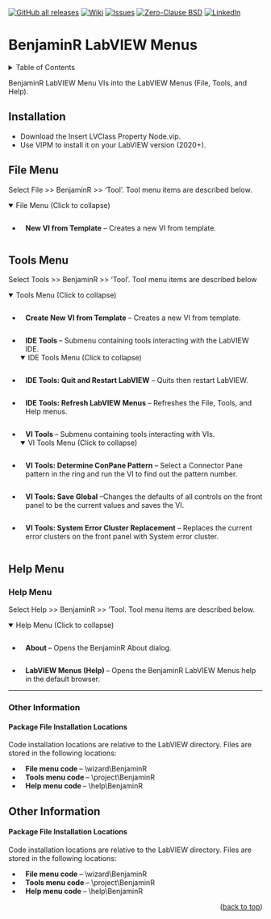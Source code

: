 <div id="top"></div>

[![GitHub all releases][release-shield]][release-url]
[![Wiki][wiki-shield]][wiki-url]
[![Issues][issues-shield]][issues-url]
[![Zero-Clause BSD][license-shield]][license-url]
[![LinkedIn][linkedin-shield]][linkedin-url]

# BenjaminR LabVIEW Menus

<!-- TABLE OF CONTENTS -->
<details>
  <summary>Table of Contents</summary>
  <ol>
    <li>
      <a href="#installation">Installation Instructions</a>
    </li>
    <li>
      <a href="#file-menu">File Menu</a>
    </li>
    <li>
      <a href="#tools-menu">Tools Menu</a>
    </li>
    <li>
      <a href="#help-menu">Help Menu</a>
    </li>
    <li>
      <a href="#other-information">Other Information</a>
    </li>
  </ol>
</details>

BenjaminR LabVIEW Menu VIs into the LabVIEW Menus (File, Tools, and Help).

## Installation
- Download the Insert LVClass Property Node.vip.
- Use VIPM to install it on your LabVIEW version (2020+).
		
## File Menu
<p>Select File &gt;&gt; BenjaminR &gt;&gt; &lsquo;Tool&rsquo;. Tool menu items are described below.</p>
<details open>
	<summary>File Menu (Click to collapse)</summary>
	<p><img src="/src/help/BenjaminR/img/fileMenu.png" alt="" /></p>
</details>
<ul>
	<li style="padding-left: 10px;"><strong>New VI from Template</strong>&nbsp;&ndash; Creates a new VI from template.</li>
	<p><img src="/src/help/BenjaminR/img/_BenjaminR_VI_Template.png" alt="" /></p>
</ul>

## Tools Menu
<p>Select Tools &gt;&gt; BenjaminR &gt;&gt; &lsquo;Tool&rsquo;. Tool menu items are described below</p>
<details open>
	<summary>Tools Menu (Click to collapse)</summary>
	<p><img src="/src/help/BenjaminR/img/toolsMenu.png" alt="" /></p>
</details>
<ul>
	<li style="padding-left: 10px;"><strong>Create New VI from Template</strong>&nbsp;&ndash; Creates a new VI from template.</li>
	<p><img src="/src/help/BenjaminR/img/_BenjaminR_VI_Template.png" alt="" /></p>
	<li style="padding-left: 10px;"><strong>IDE Tools&nbsp;</strong>&ndash; Submenu containing tools interacting with the LabVIEW IDE.</li>
	<details open>
		<summary>IDE Tools Menu (Click to collapse)</summary>
		<p><img src="/src/help/BenjaminR/img/ideToolMenu.png" alt="" /></p>
	</details>
	<li style="padding-left: 10px;"><strong>IDE Tools: Quit and Restart LabVIEW</strong>&nbsp;&ndash; Quits then restart LabVIEW.</li>
	<p><img src="/src/help/BenjaminR/img/ideToolsRestart.png" alt="" /></p>
	<li style="padding-left: 10px;"><strong>IDE Tools: Refresh LabVIEW Menus</strong>&nbsp;&ndash; Refreshes the File, Tools, and Help menus.</li>
	<p><img src="/src/help/BenjaminR/img/ideToolsRefreshMenu.png" alt="" /></p>
	<li style="padding-left: 10px;"><strong>VI Tools&nbsp;</strong>&ndash; Submenu containing tools interacting with VIs.</li>
	<details open>
		<summary>VI Tools Menu (Click to collapse)</summary>
		<p><img src="/src/help/BenjaminR/img/viToolMenu.png" alt="" /></p>
	</details>
	<li style="padding-left: 10px;"><strong>VI Tools: Determine ConPane Pattern</strong>&nbsp;&ndash; Select a Connector Pane pattern in the ring and run the VI to find out the pattern number.</li>
	<p><img src="/src/help/BenjaminR/img/viToolsConPane.png" alt="" /></p>
	<li style="padding-left: 10px;"><strong>VI Tools: Save Global</strong>&nbsp;&ndash;Changes the defaults of all controls on the front panel to be the current values and saves the VI.</li>
	<p><img src="/src/help/BenjaminR/img/viToolsSaveGlobal.png" alt="" /></p>
	<li style="padding-left: 10px;"><strong>VI Tools: System Error Cluster Replacement</strong>&nbsp;&ndash; Replaces the current error clusters on the front panel with System error cluster.</li>
	<p><img src="/src/help/BenjaminR/img/viToolsReplaceError.png" alt="" /></p>
</ul>

## Help Menu
<h3 id="help-menu">Help Menu</h3>
<p>Select Help &gt;&gt; BenjaminR &gt;&gt; &lsquo;Tool. Tool menu items are described below.</p>
<details open>
	<summary>Help Menu (Click to collapse)</summary>
	<p><img src="/src/help/BenjaminR/img/helpMenu.png" alt="" /></p>
</details>
<ul>
	<li style="padding-left: 10px;"><strong>About&nbsp;</strong>&ndash; Opens the BenjaminR About dialog.</li>
	<p><img src="/src/help/BenjaminR/img/about.png" alt="" /></p>
	<li style="padding-left: 10px;"><strong>LabVIEW Menus (Help)&nbsp;</strong>&ndash; Opens the BenjaminR LabVIEW Menus help in the default browser.</li>
</ul>
<hr />

<h3 id="other-information">Other Information</h3>
<h4>Package File Installation Locations</h4>
<p>Code installation locations are relative to the LabVIEW directory. Files are stored in the following locations:</p>
<ul>
	<li style="padding-left: 10px;"><strong>File menu code&nbsp;</strong>&ndash; \wizard\BenjaminR</li>
	<li style="padding-left: 10px;"><strong>Tools menu code&nbsp;</strong>&ndash; \project\BenjaminR</li>
	<li style="padding-left: 10px;"><strong>Help menu code&nbsp;</strong>&ndash; \help\BenjaminR</li>
</ul>
		
## Other Information
#### Package File Installation Locations
<p>Code installation locations are relative to the LabVIEW directory. Files are stored in the following locations:</p>
<ul>
  <li style="padding-left: 10px;"><strong>File menu code&nbsp;</strong>&ndash; \wizard\BenjaminR</li>
  <li style="padding-left: 10px;"><strong>Tools menu code&nbsp;</strong>&ndash; \project\BenjaminR</li>
  <li style="padding-left: 10px;"><strong>Help menu code&nbsp;</strong>&ndash; \help\BenjaminR</li>
</ul>

<p align="right">(<a href="#top">back to top</a>)</p>

<!-- MARKDOWN LINKS & IMAGES -->
<!-- https://www.markdownguide.org/basic-syntax/#reference-style-links -->
[release-shield]: https://img.shields.io/github/v/release/BenjaminRLabVIEWExtensions/dev-tool-menu?color=orange&logo=labview&style=for-the-badge
[release-url]: https://github.com/BenjaminRLabVIEWExtensions/dev-tool-menu/releases/tag/1.2.0
[wiki-shield]: https://img.shields.io/github/discussions/BenjaminRLabVIEWExtensions/dev-tool-menu?style=for-the-badge
[wiki-url]: https://github.com/BenjaminRLabVIEWExtensions/dev-tool-menu/wiki
[issues-shield]: https://img.shields.io/github/issues/BenjaminRLabVIEWExtensions/dev-tool-menu?style=for-the-badge
[issues-url]: https://github.com/BenjaminRLabVIEWExtensions/dev-tool-menu/issues
[license-shield]: https://img.shields.io/badge/LICENSE-Zero--Clause%20BSD-green?style=for-the-badge
[license-url]: https://github.com/BenjaminRLabVIEWExtensions/dev-tool-menu/blob/main/LICENSE
[linkedin-shield]: https://img.shields.io/badge/-LinkedIn-black.svg?style=for-the-badge&logo=linkedin&colorB=555
[linkedin-url]: https://www.linkedin.com/in/benjaminrouffet/
